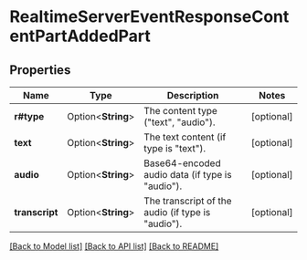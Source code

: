 # RealtimeServerEventResponseContentPartAddedPart

## Properties

Name | Type | Description | Notes
------------ | ------------- | ------------- | -------------
**r#type** | Option<**String**> | The content type (\"text\", \"audio\"). | [optional]
**text** | Option<**String**> | The text content (if type is \"text\"). | [optional]
**audio** | Option<**String**> | Base64-encoded audio data (if type is \"audio\"). | [optional]
**transcript** | Option<**String**> | The transcript of the audio (if type is \"audio\"). | [optional]

[[Back to Model list]](../README.md#documentation-for-models) [[Back to API list]](../README.md#documentation-for-api-endpoints) [[Back to README]](../README.md)


